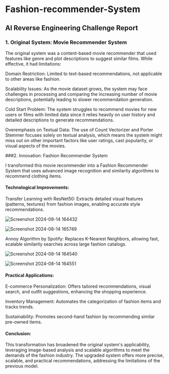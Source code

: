 # Fashion-recommender-System

## AI Reverse Engineering Challenge Report

### 1. Original System: Movie Recommender System

The original system was a content-based movie recommender that used features like genre and plot descriptions to suggest similar films. While effective, it had limitations:

Domain Restriction: Limited to text-based recommendations, not applicable to other areas like fashion.

Scalability Issues: As the movie dataset grows, the system may face challenges in processing and comparing the increasing number of movie descriptions, potentially leading to slower recommendation generation.

Cold Start Problem: The system struggles to recommend movies for new users or films with limited data since it relies heavily on user history and detailed descriptions to generate recommendations.

Overemphasis on Textual Data: The use of Count Vectorizer and Porter Stemmer focuses solely on textual analysis, which means the system might miss out on other important factors like user ratings, cast popularity, or visual aspects of the movies.

###2. Innovation: Fashion Recommender System

I transformed this movie recommender into a Fashion Recommender System that uses advanced image recognition and similarity algorithms to recommend clothing items.

#### Technological Improvements: 

Transfer Learning with ResNet50: Extracts detailed visual features (patterns, textures) from fashion images, enabling accurate style recommendations.





![Screenshot 2024-08-14 164432](https://github.com/user-attachments/assets/e1306ef5-4800-42f0-a2b6-34c18cc472d5)




![Screenshot 2024-08-14 165749](https://github.com/user-attachments/assets/7779cc99-8077-411a-b694-09f225ca9eab)




Annoy Algorithm by Spotify: Replaces K-Nearest Neighbors, allowing fast, scalable similarity searches across large fashion catalogs.


![Screenshot 2024-08-14 164540](https://github.com/user-attachments/assets/9c2d6147-eea2-4ad8-b8b7-a806f0c498a7)


![Screenshot 2024-08-14 164551](https://github.com/user-attachments/assets/745ac311-4196-4be6-b444-f96f24801d5b)

#### Practical Applications:

E-commerce Personalization: Offers tailored recommendations, visual search, and outfit suggestions, enhancing the shopping experience.

Inventory Management: Automates the categorization of fashion items and tracks trends.

Sustainability: Promotes second-hand fashion by recommending similar pre-owned items.

#### Conclusion:

This transformation has broadened the original system's applicability, leveraging image-based analysis and scalable algorithms to meet the demands of the fashion industry. The upgraded system offers more precise, scalable, and practical recommendations, addressing the limitations of the previous model.

